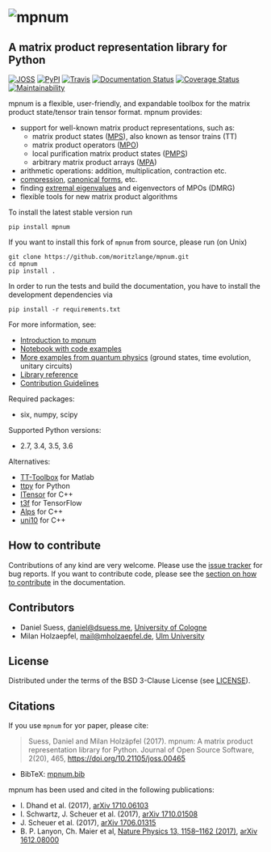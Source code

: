 ![mpnum](docs/mpnum_logo_144.png)
=====


## A matrix product representation library for Python

[![JOSS](http://joss.theoj.org/papers/f5d6dc694fffcffa13f0def4b42bb113/status.svg)](http://joss.theoj.org/papers/f5d6dc694fffcffa13f0def4b42bb113)
[![PyPI](https://img.shields.io/pypi/v/mpnum.svg)](https://pypi.python.org/pypi/mpnum/)
[![Travis](https://travis-ci.org/dseuss/mpnum.svg?branch=master)](https://travis-ci.org/dseuss/mpnum)
[![Documentation Status](https://readthedocs.org/projects/mpnum/badge/?version=latest)](http://mpnum.readthedocs.org/en/latest/?badge=latest)
[![Coverage Status](https://coveralls.io/repos/github/dseuss/mpnum/badge.svg?branch=master)](https://coveralls.io/github/dseuss/mpnum?branch=master)
[![Maintainability](https://api.codeclimate.com/v1/badges/4b06c328d4df622ade65/maintainability)](https://codeclimate.com/github/dseuss/mpnum/maintainability)

mpnum is a flexible, user-friendly, and expandable toolbox for the matrix product state/tensor train tensor format. mpnum provides:

* support for well-known matrix product representations, such as:
  * matrix product states ([MPS](http://mpnum.readthedocs.org/en/latest/intro.html#matrix-product-states-mps)), also known as tensor trains (TT)
  * matrix product operators ([MPO](http://mpnum.readthedocs.org/en/latest/intro.html#matrix-product-operators-mpo))
  * local purification matrix product states ([PMPS](http://mpnum.readthedocs.org/en/latest/intro.html#local-purification-form-mps-pmps))
  * arbitrary matrix product arrays ([MPA](http://mpnum.readthedocs.org/en/latest/intro.html#matrix-product-arrays))
* arithmetic operations: addition, multiplication, contraction etc.
* [compression](http://mpnum.readthedocs.org/en/latest/mpnum.html#mpnum.mparray.MPArray.compress), [canonical forms](http://mpnum.readthedocs.org/en/latest/mpnum.html#mpnum.mparray.MPArray.canonicalize), etc.
* finding [extremal eigenvalues](http://mpnum.readthedocs.org/en/latest/mpnum.html#mpnum.linalg.eig) and eigenvectors of MPOs (DMRG)
* flexible tools for new matrix product algorithms

To install the latest stable version run

    pip install mpnum

If you want to install this fork of `mpnum` from source, please run (on Unix)

    git clone https://github.com/moritzlange/mpnum.git
    cd mpnum
    pip install .

In order to run the tests and build the documentation, you have to install the development dependencies via

    pip install -r requirements.txt

For more information, see:

* [Introduction to mpnum](http://mpnum.readthedocs.org/en/latest/intro.html)
* [Notebook with code examples](examples/mpnum_intro.ipynb)
* [More examples from quantum physics](https://github.com/milan-hl/mpnum-examples/) (ground states, time evolution, unitary circuits)
* [Library reference](http://mpnum.readthedocs.org/en/latest/)
* [Contribution Guidelines](http://mpnum.readthedocs.io/en/latest/devel.html)

Required packages:

* six, numpy, scipy

Supported Python versions:

* 2.7, 3.4, 3.5, 3.6

Alternatives:

* [TT-Toolbox](https://github.com/oseledets/TT-Toolbox) for Matlab
* [ttpy](https://github.com/oseledets/ttpy) for Python
* [ITensor](https://github.com/ITensor/ITensor) for C++
* [t3f](https://github.com/Bihaqo/t3f) for TensorFlow
* [Alps](https://github.com/ALPSCore/ALPSCore) for C++
* [uni10](https://gitlab.com/uni10/uni10/) for C++


## How to contribute
Contributions of any kind are very welcome.
Please use the [issue tracker](https://github.com/dseuss/mpnum/issues) for bug reports.
If you want to contribute code, please see the [section on how to contribute](http://mpnum.readthedocs.io/en/latest/devel.html) in the documentation.


## Contributors

* Daniel Suess, <daniel@dsuess.me>, [University of Cologne](http://www.thp.uni-koeln.de/gross/)
* Milan Holzaepfel, <mail@mholzaepfel.de>, [Ulm University](http://qubit-ulm.com/)


## License

Distributed under the terms of the BSD 3-Clause License (see [LICENSE](LICENSE)).


## Citations

If you use `mpnum` for yor paper, please cite:

> Suess, Daniel and Milan Holzäpfel (2017). mpnum: A matrix product representation library for Python. Journal of Open Source Software, 2(20), 465, https://doi.org/10.21105/joss.00465

* BibTeX: [mpnum.bib](paper/mpnum.bib)

mpnum has been used and cited in the following publications:

* I. Dhand et al. (2017), [arXiv 1710.06103](https://arxiv.org/abs/1710.06103)
* I. Schwartz, J. Scheuer et al. (2017), [arXiv 1710.01508](https://arxiv.org/abs/1710.01508)
* J. Scheuer et al. (2017), [arXiv 1706.01315](https://arxiv.org/abs/1706.01315)
* B. P. Lanyon, Ch. Maier et al, [Nature Physics 13, 1158–1162 (2017)](https://doi.org/10.1038/nphys4244), [arXiv 1612.08000](https://arxiv.org/abs/1612.08000)
